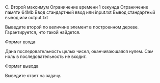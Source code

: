 
C. Второй максимум
Ограничение времени 	1 секунда
Ограничение памяти 	64Mb
Ввод 	стандартный ввод или input.txt
Вывод 	стандартный вывод или output.txt

Выведите второй по величине элемент в построенном дереве. Гарантируется, что такой найдется.

Формат ввода

Дана последовательность целых чисел, оканчивающаяся нулем. Сам ноль в последовательность не входит.

Формат вывода

Выведите ответ на задачу. 